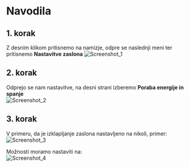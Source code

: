 # Navodila
## 1. korak
Z desnim klikom pritisnemo na namizje, odpre se naslednji meni ter pritisnemo **Nastavitve zaslona**
![Screenshot_1](https://user-images.githubusercontent.com/74730730/203923540-e0d422c0-4e40-4513-827a-cae51ae91dfc.png)  
## 2. korak
Odprejo se nam nastavitve, na desni strani izberemo **Poraba energije in spanje**  
![Screenshot_2](https://user-images.githubusercontent.com/74730730/203923916-4fc929e1-fb12-457d-a1e5-ce08e01cb81d.png)
## 3. korak
V primeru, da je izklapljanje zaslona nastavljeno na nikoli, primer:  
![Screenshot_3](https://user-images.githubusercontent.com/74730730/203924217-bc150302-a0fc-4153-82ad-0b6a0538166a.png)

Možnosti moramo nastaviti na:  
![Screenshot_4](https://user-images.githubusercontent.com/74730730/203924344-6e7b329a-5ee9-41b8-95be-4cf19ddf4f71.png)
